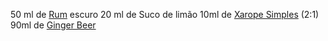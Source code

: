 50 ml de [Rum](obsidian://open?vault=Drinks&file=Rum) escuro
20 ml de Suco de limão
10ml de [Xarope Simples](obsidian://open?vault=Drinks&file=Xarope%20Simples) (2:1)
90ml de [Ginger Beer](obsidian://open?vault=Drinks&file=Ingredientes%2FGinger%20Beer)
